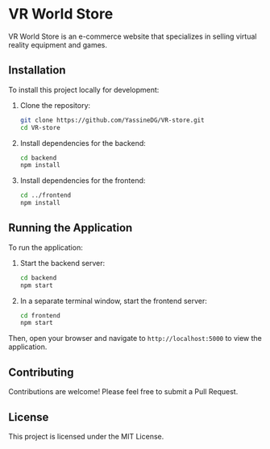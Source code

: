 # VR World Store

VR World Store is an e-commerce website that specializes in selling virtual reality equipment and games.

## Installation

To install this project locally for development:

1. Clone the repository:
    ```bash
    git clone https://github.com/YassineDG/VR-store.git
    cd VR-store
    ```

2. Install dependencies for the backend:
    ```bash
    cd backend
    npm install
    ```

3. Install dependencies for the frontend:
    ```bash
    cd ../frontend
    npm install
    ```

## Running the Application

To run the application:

1. Start the backend server:
    ```bash
    cd backend
    npm start
    ```

2. In a separate terminal window, start the frontend server:
    ```bash
    cd frontend
    npm start
    ```

Then, open your browser and navigate to `http://localhost:5000` to view the application.

## Contributing

Contributions are welcome! Please feel free to submit a Pull Request.

## License

This project is licensed under the MIT License.

